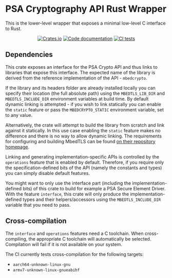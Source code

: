 # PSA Cryptography API Rust Wrapper

This is the lower-level wrapper that exposes a minimal low-level C
interface to Rust.

<p align="center">
  <a href="https://crates.io/crates/psa-crypto-sys"><img alt="Crates.io" src="https://img.shields.io/crates/v/psa-crypto-sys"></a>
  <a href="https://docs.rs/psa-crypto-sys"><img src="https://docs.rs/psa-crypto-sys/badge.svg" alt="Code documentation"/></a>
  <a href="https://github.com/parallaxsecond/rust-psa-crypto/actions?query=workflow%3A%22Continuous+Integration%22"><img src="https://github.com/parallaxsecond/rust-psa-crypto/workflows/Continuous%20Integration/badge.svg" alt="CI tests"/></a>
</p>

## Dependencies

This crate exposes an interface for the PSA Crypto API and thus
links to libraries that expose this interface. The expected name
of the library is derived from the reference implementation of the
API - `mbedcrypto`.

If the library and its headers folder are already installed locally you can
specify their location (the full absolute path) using the `MBEDTLS_LIB_DIR` and
`MBEDTLS_INCLUDE_DIR` environment variables at build time. By default dynamic
linking is attempted - if you wish to link statically you can enable the
`static` feature or pass the `MBEDCRYPTO_STATIC` environment variable, set to
any value.

Alternatively, the crate will attempt to build the library from scratch and
link against it statically. In this use case enabling the `static` feature
makes no difference and there is no way to allow dynamic linking. The
requirements for configuring and building MbedTLS can be found
[on their repository homepage](https://github.com/ARMmbed/mbedtls#tool-versions).

Linking and generating implementation-specific APIs is controlled by the
`operations` feature that is enabled by default. Therefore, if you
require only the specification-defined bits of the API (namely the constants and types)
you can simply disable default features.

You might want to only use the interface part (including the
implementation-defined bits) of this crate to build for example a PSA Secure
Element Driver. With the feature `interface`, this crate will only produce the
implementation-defined types and their helpers/accessors using the
`MBEDTLS_INCLUDE_DIR` variable that you need to pass.

## Cross-compilation

The `interface` and `operations` features need a C toolchain. When cross-compiling, the
appropriate C toolchain will automatically be selected. Compilation will fail if it is
not available on your system.

The CI currently tests cross-compilation for the following targets:

- `aarch64-unknown-linux-gnu`
- `armv7-unknown-linux-gnueabihf`
